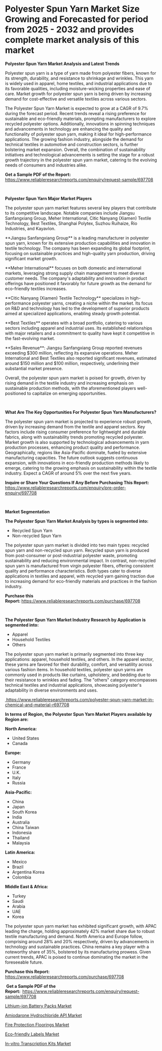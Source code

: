 <p><h1>Polyester Spun Yarn Market Size Growing and Forecasted for period from 2025 - 2032 and provides complete market analysis of this market</h1></p><p><strong>Polyester Spun Yarn Market Analysis and Latest Trends</strong></p>
<p><p>Polyester spun yarn is a type of yarn made from polyester fibers, known for its strength, durability, and resistance to shrinkage and wrinkles. This yarn is widely used in apparel, home textiles, and industrial applications due to its favorable qualities, including moisture-wicking properties and ease of care. Market growth for polyester spun yarn is being driven by increasing demand for cost-effective and versatile textiles across various sectors. </p><p>The Polyester Spun Yarn Market is expected to grow at a CAGR of 9.7% during the forecast period. Recent trends reveal a rising preference for sustainable and eco-friendly materials, prompting manufacturers to explore recycled polyester options. Additionally, innovations in spinning techniques and advancements in technology are enhancing the quality and functionality of polyester spun yarn, making it ideal for high-performance applications. The growing fashion industry, alongside the demand for technical textiles in automotive and construction sectors, is further bolstering market expansion. Overall, the combination of sustainability initiatives and technological advancements is setting the stage for a robust growth trajectory in the polyester spun yarn market, catering to the evolving needs of consumers and industries alike.</p></p>
<p><strong>Get a Sample PDF of the Report:&nbsp;</strong> <a href="https://www.reliableresearchreports.com/enquiry/request-sample/697708?utm_campaign=36&utm_medium=2&utm_source=Github&utm_content=ia&utm_term=23032025&utm_id=polyester-spun-yarn">https://www.reliableresearchreports.com/enquiry/request-sample/697708</a></p>
<p>&nbsp;</p>
<p><strong>Polyester Spun Yarn Major Market Players</strong></p>
<p><p>The polyester spun yarn market features several key players that contribute to its competitive landscape. Notable companies include Jiangsu Sanfangxiang Group, Meher International, Citic Nanyang (Xiamen) Textile Technology, Best Textiles, Shanghai Polytex, Suzhou Ruihaize, Rio Industries, and Kayavlon. </p><p>**Jiangsu Sanfangxiang Group** is a leading manufacturer in polyester spun yarn, known for its extensive production capabilities and innovation in textile technology. The company has been expanding its global footprint, focusing on sustainable practices and high-quality yarn production, driving significant market growth.</p><p>**Meher International** focuses on both domestic and international markets, leveraging strong supply chain management to meet diverse customer needs. The company's adaptability and innovation in product offerings have positioned it favorably for future growth as the demand for eco-friendly textiles increases.</p><p>**Citic Nanyang (Xiamen) Textile Technology** specializes in high-performance polyester yarns, creating a niche within the market. Its focus on R&D and technology has led to the development of superior products aimed at specialized applications, enabling steady growth potential.</p><p>**Best Textiles** operates with a broad portfolio, catering to various sectors including apparel and industrial uses. Its established relationships with major retailers and a commitment to quality have kept it competitive in the fast-evolving market.</p><p>**Sales Revenue**: Jiangsu Sanfangxiang Group reported revenues exceeding $300 million, reflecting its expansive operations. Meher International and Best Textiles also reported significant revenues, estimated around $150 million and $100 million, respectively, underlining their substantial market presence.</p><p>Overall, the polyester spun yarn market is poised for growth, driven by rising demand in the textile industry and increasing emphasis on sustainable production methods, with the aforementioned players well-positioned to capitalize on emerging opportunities.</p></p>
<p>&nbsp;</p>
<p><strong>What Are The Key Opportunities For Polyester Spun Yarn Manufacturers?</strong></p>
<p><p>The polyester spun yarn market is projected to experience robust growth, driven by increasing demand from the textile and apparel sectors. Key factors include rising consumer preference for lightweight and durable fabrics, along with sustainability trends promoting recycled polyester. Market growth is also supported by technological advancements in yarn production processes, enhancing product quality and performance. Geographically, regions like Asia-Pacific dominate, fueled by extensive manufacturing capacities. The future outlook suggests continuous expansion, with innovations in eco-friendly production methods likely to emerge, catering to the growing emphasis on sustainability within the textile industry. Expect a CAGR of around 5% over the next five years.</p></p>
<p><strong>Inquire or Share Your Questions If Any Before Purchasing This Report:</strong> <a href="https://www.reliableresearchreports.com/enquiry/pre-order-enquiry/697708?utm_campaign=36&utm_medium=2&utm_source=Github&utm_content=ia&utm_term=23032025&utm_id=polyester-spun-yarn">https://www.reliableresearchreports.com/enquiry/pre-order-enquiry/697708</a></p>
<p>&nbsp;</p>
<p><strong>Market Segmentation</strong></p>
<p><strong>The Polyester Spun Yarn Market Analysis by types is segmented into:</strong></p>
<p><ul><li>Recycled Spun Yarn</li><li>Non-recycled Spun Yarn</li></ul></p>
<p><p>The polyester spun yarn market is divided into two main types: recycled spun yarn and non-recycled spun yarn. Recycled spun yarn is produced from post-consumer or post-industrial polyester waste, promoting sustainability and reducing environmental impact. In contrast, non-recycled spun yarn is manufactured from virgin polyester fibers, offering consistent quality and performance characteristics. Both types cater to diverse applications in textiles and apparel, with recycled yarn gaining traction due to increasing demand for eco-friendly materials and practices in the fashion industry.</p></p>
<p><strong>Purchase this Report:&nbsp;</strong><a href="https://www.reliableresearchreports.com/purchase/697708?utm_campaign=36&utm_medium=2&utm_source=Github&utm_content=ia&utm_term=23032025&utm_id=polyester-spun-yarn">https://www.reliableresearchreports.com/purchase/697708</a></p>
<p>&nbsp;</p>
<p><strong>The Polyester Spun Yarn Market Industry Research by Application is segmented into:</strong></p>
<p><ul><li>Apparel</li><li>Household Textiles</li><li>Others</li></ul></p>
<p><p>The polyester spun yarn market is primarily segmented into three key applications: apparel, household textiles, and others. In the apparel sector, these yarns are favored for their durability, comfort, and versatility across various fashion items. In household textiles, polyester spun yarns are commonly used in products like curtains, upholstery, and bedding due to their resistance to wrinkles and fading. The "others" category encompasses technical textiles and industrial applications, showcasing polyester's adaptability in diverse environments and uses.</p></p>
<p><a href="https://www.reliableresearchreports.com/polyester-spun-yarn-market-in-chemical-and-material-r697708?utm_campaign=36&utm_medium=2&utm_source=Github&utm_content=ia&utm_term=23032025&utm_id=polyester-spun-yarn">&nbsp;https://www.reliableresearchreports.com/polyester-spun-yarn-market-in-chemical-and-material-r697708</a></p>
<p><strong>In terms of Region, the Polyester Spun Yarn Market Players available by Region are:</strong></p>
<p>
    <p> <strong> North America: </strong>
        <ul>
            <li>United States</li>
            <li>Canada</li>
        </ul>
        </p> 
    <p> <strong> Europe: </strong>
        <ul>
            <li>Germany</li>
            <li>France</li>
            <li>U.K.</li>
            <li>Italy</li>
            <li>Russia</li>
        </ul>
        </p> 
    <p> <strong> Asia-Pacific: </strong>
        <ul>
            <li>China</li>
            <li>Japan</li>
            <li>South Korea</li>
            <li>India</li>
            <li>Australia</li>
            <li>China Taiwan</li>
            <li>Indonesia</li>
            <li>Thailand</li>
            <li>Malaysia</li>
        </ul>
        </p> 
    <p> <strong> Latin America: </strong>
        <ul>
            <li>Mexico</li>
            <li>Brazil</li>
            <li>Argentina Korea</li>
            <li>Colombia</li>
        </ul>
        </p> 
    <p> <strong> Middle East & Africa: </strong>
        <ul>
            <li>Turkey</li>
            <li>Saudi</li>
            <li>Arabia</li>
            <li>UAE</li>
            <li>Korea</li>
        </ul>
    </p>
    </p>
<p><p>The polyester spun yarn market has exhibited significant growth, with APAC leading the charge, holding approximately 42% market share due to robust textile manufacturing and demand. North America and Europe follow, comprising around 28% and 20% respectively, driven by advancements in technology and sustainable practices. China remains a key player with a noteworthy share of 35%, bolstered by its manufacturing prowess. Given current trends, APAC is poised to continue dominating the market in the foreseeable future.</p></p>
<p><strong>Purchase this Report: </strong><a href="https://www.reliableresearchreports.com/purchase/697708?utm_campaign=36&utm_medium=2&utm_source=Github&utm_content=ia&utm_term=23032025&utm_id=polyester-spun-yarn">https://www.reliableresearchreports.com/purchase/697708</a></p>
<p>&nbsp;<strong>Get a Sample PDF of the Report:&nbsp;&nbsp;</strong><a href="https://www.reliableresearchreports.com/enquiry/request-sample/697708?utm_campaign=36&utm_medium=2&utm_source=Github&utm_content=ia&utm_term=23032025&utm_id=polyester-spun-yarn">https://www.reliableresearchreports.com/enquiry/request-sample/697708</a></p>
<p><strong></strong></p>
<p><p><a href="https://github.com/ummulmzu/Market-Research-Report-List-1/blob/main/lithium-ion-battery-packs-market.md?utm_campaign=36&utm_medium=2&utm_source=Github&utm_content=ia&utm_term=23032025&utm_id=polyester-spun-yarn">Lithium-ion Battery Packs Market</a></p><p><a href="https://github.com/vsiljgestel/Market-Research-Report-List-1/blob/main/amiodarone-hydrochloride-api-market.md?utm_campaign=36&utm_medium=2&utm_source=Github&utm_content=ia&utm_term=23032025&utm_id=polyester-spun-yarn">Amiodarone Hydrochloride API Market</a></p><p><a href="https://github.com/boudykodumi/Market-Research-Report-List-1/blob/main/fire-protection-floorings-market.md?utm_campaign=36&utm_medium=2&utm_source=Github&utm_content=ia&utm_term=23032025&utm_id=polyester-spun-yarn">Fire Protection Floorings Market</a></p><p><a href="https://github.com/nwokechock6s/Market-Research-Report-List-1/blob/main/eco-friendly-labels-market.md?utm_campaign=36&utm_medium=2&utm_source=Github&utm_content=ia&utm_term=23032025&utm_id=polyester-spun-yarn">Eco-friendly Labels Market</a></p><p><a href="https://github.com/aiamekar/Market-Research-Report-List-1/blob/main/in-vitro-transcription-kits-market.md?utm_campaign=36&utm_medium=2&utm_source=Github&utm_content=ia&utm_term=23032025&utm_id=polyester-spun-yarn">In-vitro Transcription Kits Market</a></p></p>